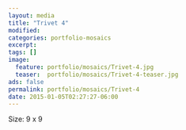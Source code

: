 ```yaml
---
layout: media
title: "Trivet 4"
modified:
categories: portfolio-mosaics
excerpt:
tags: []
image:
  feature: portfolio/mosaics/Trivet-4.jpg
  teaser:  portfolio/mosaics/Trivet-4-teaser.jpg
ads: false
permalink: portfolio/mosaics/Trivet-4
date: 2015-01-05T02:27:27-06:00
---
```


Size: 9 x 9